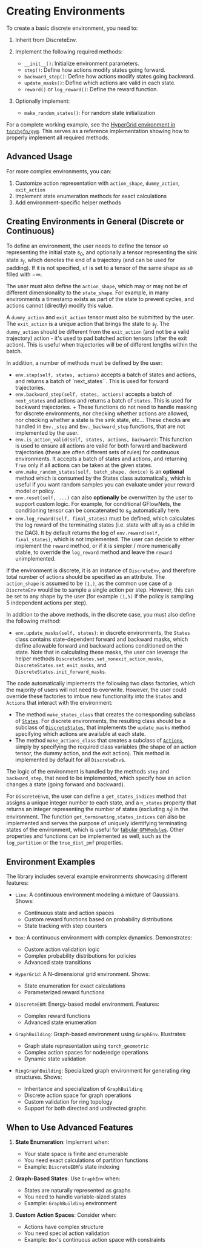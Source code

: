 # Creating Environments

To create a basic discrete environment, you need to:

1. Inherit from DiscreteEnv.
2. Implement the following required methods:

   - `__init__()`: Initialize environment parameters.
   - `step()`: Define how actions modify states going forward.
   - `backward_step()`: Define how actions modify states going backward.
   - `update_masks()`: Define which actions are valid in each state.
   - `reward()` or `log_reward()`: Define the reward function.

3. Optionally implement:

   - `make_random_states()`: For random state initialization

For a complete working example, see the
[HyperGrid environment in `torchgfn/gym`](https://github.com/GFNOrg/torchgfn/blob/master/src/gfn/gym/hypergrid.py).
This serves as a reference implementation showing how to properly implement all required methods.

## Advanced Usage

For more complex environments, you can:

1. Customize action representation with `action_shape`, `dummy_action`, `exit_action`
2. Implement state enumeration methods for exact calculations
3. Add environment-specific helper methods

## Creating Environments in General (Discrete or Continuous)

To define an environment, the user needs to define the tensor `s0` representing the
initial state $s_0$, and optionally a tensor representing the sink state $s_f$, which
denotes the end of a trajectory (and can be used for padding). If it is not specified,
`sf` is set to a tensor of the same shape as `s0` filled with $-\infty$.

The user must also define the `action_shape`, which may or may not be of
different dimensionality to the `state_shape`. For example, in many environments
a timestamp exists as part of the state to prevent cycles, and actions cannot
(directly) modify this value.

A `dummy_action` and `exit_action` tensor must also be submitted by the user.
The `exit_action` is a unique action that brings the state to $s_f$. The
`dummy_action` should be different from the `exit_action` (and not be a valid
trajectory) action - it's used to pad batched action tensors (after the
exit action). This is useful when trajectories will be of different lengths
within the batch.

In addition, a number of methods must be defined by the user:

+ `env.step(self, states, actions)` accepts a batch of states and actions, and
  returns a batch of `next_states``. This is used for forward trajectories.
+ `env.backward_step(self, states, actions)` accepts a batch of `next_states`
  and actions and returns a batch of `states`. This is used for backward
  trajectories.
      + These functions do not need to handle masking for discrete
        environments, nor checking whether actions are allowed, nor checking
        whether a state is the sink state, etc... These checks are handled in
        `Env._step` and `Env._backward_step` functions, that are not implemented
        by the user.
+ `env.is_action_valid(self, states, actions, backward)`: This function is used
  to ensure all actions are valid for both forward and backward trajectories
  (these are often different sets of rules) for continuous environments. It
  accepts a batch of states and actions, and returning `True` only if all
  actions can be taken at the given states.
+ `env.make_random_states(self, batch_shape, device)` is an **optional** method
  which is consumed by the States class automatically, which is useful if you
  want random samples you can evaluate under your reward model or policy.
+ `env.reset(self, ...)` can also **optionally** be overwritten by the user
  to support custom logic. For example, for conditional GFlowNets, the
  conditioning tensor can be concatenated to $s_0$ automatically here.
+ `env.log_reward(self, final_states)` must be defined, which calculates the
  log reward of the terminating states (i.e. state with all $s_f$ as a child in
  the DAG). It by default returns the log of `env.reward(self, final_states)`,
  which is not implemented. The user can decide to either implement the `reward`
  method, or if it is simpler / more numerically stable, to override the
  `log_reward` method and leave the `reward` unimplemented.

If the environment is discrete, it is an instance of `DiscreteEnv`, and
therefore total number of actions should be specified as an attribute. The
`action_shape` is assumed to be `(1,)`, as the common use case of a
`DiscreteEnv` would be to sample a single action per step. However, this can be
set to any shape by the user (for example `(1,5)` if the policy is sampling 5
independent actions per step).

In addition to the above methods, in the discrete case, you must also define
the following method:

+ `env.update_masks(self, states)`: in discrete environments, the `States` class
  contains state-dependent forward and backward masks, which define allowable
  forward and backward actions conditioned on the state. Note that in
  calculating these masks, the user can leverage the helper methods
  `DiscreteStates.set_nonexit_action_masks`,
  `DiscreteStates.set_exit_masks`, and
  `DiscreteStates.init_forward_masks`.

The code automatically implements the following two class factories, which the
majority of users will not need to overwrite. However, the user could override
these factories to imbue new functionality into the `States` and `Actions` that
interact with the environment:
- The method `make_states_class` that creates the corresponding subclass of [`States`](https://github.com/gfnorg/torchgfn/tree/master/src/gfn/states.py).
For discrete environments, the resulting class should be a subclass of [`DiscreteStates`](https://github.com/gfnorg/torchgfn/tree/master/src/gfn/states.py),
that implements the `update_masks` method specifying which actions are available at each state.
- The method `make_actions_class` that creates a subclass of [`Actions`](https://github.com/gfnorg/torchgfn/tree/master/src/gfn/actions.py),
simply by specifying the required class variables (the shape of an action tensor, the dummy action, and the exit action).
This method is implemented by default for all `DiscreteEnv`s.

The logic of the environment is handled by the methods `step` and `backward_step`, that need to be implemented,
which specify how an action changes a state (going forward and backward).

For `DiscreteEnv`s, the user can define a `get_states_indices` method that
assigns a unique integer number to each state, and a `n_states` property that
returns an integer representing the number of states (excluding $s_f$) in the environment. The function `get_terminating_states_indices` can also be
implemented and serves the purpose of uniquely identifying terminating states of
the environment, which is useful for
[tabular `GFNModule`s](https://github.com/gfnorg/torchgfn/tree/master/src/gfn/utils/modules.py).
Other properties and functions can be implemented as well, such as the
`log_partition` or the `true_dist_pmf` properties.

## Environment Examples

The library includes several example environments showcasing different features:

- `Line`: A continuous environment modeling a mixture of Gaussians. Shows:
   - Continuous state and action spaces
   - Custom reward functions based on probability distributions
   - State tracking with step counters

- `Box`: A continuous environment with complex dynamics. Demonstrates:
   - Custom action validation logic
   - Complex probability distributions for policies
   - Advanced state transitions

- `HyperGrid`: A N-dimensional grid environment. Shows:
   - State enumeration for exact calculations
   - Parameterized reward functions

- `DiscreteEBM`: Energy-based model environment. Features:
   - Complex reward functions
   - Advanced state enumeration

- `GraphBuilding`: Graph-based environment using `GraphEnv`. Illustrates:
   - Graph state representation using `torch_geometric`
   - Complex action spaces for node/edge operations
   - Dynamic state validation

- `RingGraphBuilding`: Specialized graph environment for generating ring structures. Shows:
   - Inheritance and specialization of `GraphBuilding`
   - Discrete action space for graph operations
   - Custom validation for ring topology
   - Support for both directed and undirected graphs

## When to Use Advanced Features

1. **State Enumeration**: Implement when:
   - Your state space is finite and enumerable
   - You need exact calculations of partition functions
   - Example: `DiscreteEBM`'s state indexing

2. **Graph-Based States**: Use `GraphEnv` when:
   - States are naturally represented as graphs
   - You need to handle variable-sized states
   - Example: `GraphBuilding` environment

3. **Custom Action Spaces**: Consider when:
   - Actions have complex structure
   - You need special action validation
   - Example: `Box`'s continuous action space with constraints
